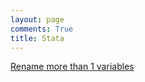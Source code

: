 ```yaml
---
layout: page
comments: True
title: Stata
---
```


[Rename more than 1 variables](http://statadaily.com/2010/09/13/variable-name-and-transformers/)



